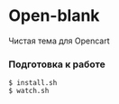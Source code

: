 Open-blank
==========

Чистая тема для Opencart

### Подготовка к работе

    $ install.sh
    $ watch.sh 
        



